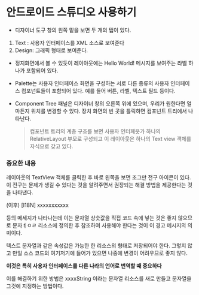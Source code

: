 # 안드로이드 스튜디오 사용하기

+ 디자이너 도구 창의 왼쪽 밑을 보면 두 개의 탭이 있다. 

1. Text : 사용자 인터페이스를 XML 소스로 보여준다
2. Design: 그래픽 형태로 보여준다.



+ 정지화면에서 볼 수 있듯이 레이아웃에는 Hello World! 메시지를 보여주는 라벨 하나가 포함되어 있다. 

+ Palette는 사용자 인터페이스 화면을 구성하는 서로 다른 종류의 사용자 인터페이스 컴포넌트들이 포함되어 있다. 예를 들어 버튼, 라벨, 텍스트 필드 등이다.

+ Component Tree 패널은 디자이너 창의 오른쪽 위에 있으며, 우리가 원한다면 얼마든지 위치를 변경할 수 있다. 장치 화면의 빈 곳을 틀릭하면 컴포넌트 트리에서 나타난다.

  > 컴포넌트 트리의 계층 구조를 보면 사용자 인터페읏가 하나의 RelativeLayout 부모로 구성되고 이 레이아웃은 하나의 Text view 객체를 자식으로 갖고 있다.

### 중요한 내용

레이아웃의 TextView 객체를 클릭한 후 바로 왼쪽을 보면 조그만 전구 아이콘이 있다.  이 전구는 문제가 생길 수 있다는 것을 알려주면서 권장되는 해결 방법을 제공한다는 것을 나타낸다.

(이후)                             [I18N] xxxxxxxxxxx 

 등의 메세지가 나타나는데 이는 문자열 상숫값을 직접 코드 속에 넣는 것은 좋지 않으므로 문자ㅕㅇㄹ 리소스에 정의한 후 참조하여 사용해야 한다는 것이 이 경고 메시지의 의미이다.

텍스트 문자열과 같은 속성값은 가능한 한 리소스의 형태로 저장되어야 한다.  그렇지 않고 만일 소스 코드의 여기저기에 들어가 있으면 나중에 변경이 어려우므로 좋지 않다. 

 **이것은 특히 사용자 인터페이스를 다른 나라의 언어로 번역할 때 중요하다**

이를 해결하기 위한 방법은 xxxxString 이라는 문자열 리소스를 새로 만들고 문자열을 그것에 지정하는 방법이다.

 